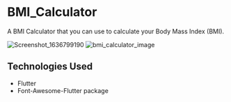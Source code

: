 # BMI_Calculator

A BMI Calculator that you can use to calculate your Body Mass Index (BMI).

![Screenshot_1636799190](https://user-images.githubusercontent.com/12437059/141615300-5ebc6bc2-da41-4a97-b758-dba36d198a61.png)
![bmi_calculator_image](https://user-images.githubusercontent.com/12437059/141615525-35c37d77-767b-4e65-a46d-0685921506dc.png)


## Technologies Used

* Flutter 
* Font-Awesome-Flutter package
